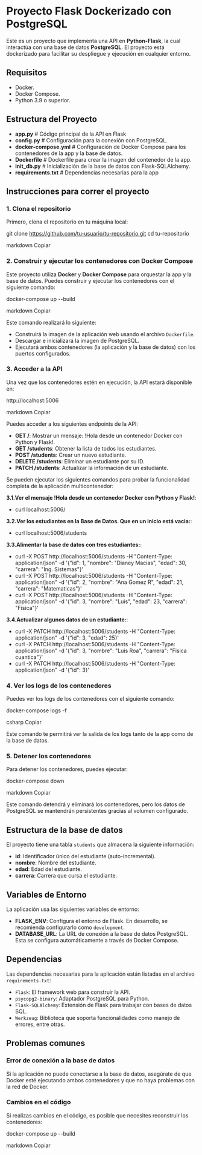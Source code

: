 # Proyecto Flask Dockerizado con PostgreSQL

Este es un proyecto que implementa una API en **Python-Flask**, la cual interactúa con una base de datos **PostgreSQL**. El proyecto está dockerizado para facilitar su despliegue y ejecución en cualquier entorno.

## Requisitos

- Docker.
- Docker Compose.
- Python 3.9 o superior.

## Estructura del Proyecto

- **app.py**               # Código principal de la API en Flask
- **config.py**            # Configuración para la conexión con PostgreSQL.
- **docker-compose.yml**   # Configuración de Docker Compose para los contenedores de la app y la base de datos.
- **Dockerfile**           # Dockerfile para crear la imagen del contenedor de la app.
- **init_db.py**           # Inicialización de la base de datos con Flask-SQLAlchemy.
- **requirements.txt**     # Dependencias necesarias para la app

## Instrucciones para correr el proyecto

### 1. Clona el repositorio

Primero, clona el repositorio en tu máquina local:

git clone https://github.com/tu-usuario/tu-repositorio.git cd tu-repositorio

markdown
Copiar

### 2. Construir y ejecutar los contenedores con Docker Compose

Este proyecto utiliza **Docker** y **Docker Compose** para orquestar la app y la base de datos. Puedes construir y ejecutar los contenedores con el siguiente comando:

docker-compose up --build

markdown
Copiar

Este comando realizará lo siguiente:

- Construirá la imagen de la aplicación web usando el archivo `Dockerfile`.
- Descargar e inicializará la imagen de PostgreSQL.
- Ejecutará ambos contenedores (la aplicación y la base de datos) con los puertos configurados.

### 3. Acceder a la API

Una vez que los contenedores estén en ejecución, la API estará disponible en:

http://localhost:5006

markdown
Copiar

Puedes acceder a los siguientes endpoints de la API:

- **GET /**: Mostrar un mensaje: !Hola desde un contenedor Docker con Python y Flask!.
- **GET /students**: Obtener la lista de todos los estudiantes.
- **POST /students**: Crear un nuevo estudiante.
- **DELETE /students**: Eliminar un estudiante por su ID.
- **PATCH /students**: Actualizar la información de un estudiante.

Se pueden ejecutar los siguientes comandos para probar la funcionalidad completa de la aplicación multicontenedor: 

**3.1.Ver el mensaje !Hola desde un contenedor Docker con Python y Flask!**:
- curl localhost:5006/
  
**3.2.Ver los estudiantes en la Base de Datos. Que en un inicio está vacia:**:
- curl localhost:5006/students
  
**3.3.Alimentar la base de datos con tres estudiantes:**:
- curl -X POST http://localhost:5006/students -H "Content-Type: application/json" -d '{"id": 1, "nombre": "Dianey Macias", "edad": 30, "carrera": "Ing. Sistemas"}'
- curl -X POST http://localhost:5006/students -H "Content-Type: application/json" -d '{"id": 2, "nombre": "Ana Gomez R", "edad": 21, "carrera": "Matematicas"}'
- curl -X POST http://localhost:5006/students -H "Content-Type: application/json" -d '{"id": 3, "nombre": "Luis", "edad": 23, "carrera": "Fisica"}'
  
**3.4.Actualizar algunos datos de un estudiante:**:
- curl -X PATCH http://localhost:5006/students -H "Content-Type: application/json" -d '{"id": 3, "edad": 25}'
- curl -X PATCH http://localhost:5006/students -H "Content-Type: application/json" -d '{"id": 3, "nombre": "Luis Roa", "carrera": "Fisica cuantica"}'
- curl -X PATCH http://localhost:5006/students -H "Content-Type: application/json" -d '{"id": 3}'

### 4. Ver los logs de los contenedores

Puedes ver los logs de los contenedores con el siguiente comando:

docker-compose logs -f

csharp
Copiar

Este comando te permitirá ver la salida de los logs tanto de la app como de la base de datos.

### 5. Detener los contenedores

Para detener los contenedores, puedes ejecutar:

docker-compose down

markdown
Copiar

Este comando detendrá y eliminará los contenedores, pero los datos de PostgreSQL se mantendrán persistentes gracias al volumen configurado.

## Estructura de la base de datos

El proyecto tiene una tabla `students` que almacena la siguiente información:

- **id**: Identificador único del estudiante (auto-incremental).
- **nombre**: Nombre del estudiante.
- **edad**: Edad del estudiante.
- **carrera**: Carrera que cursa el estudiante.

## Variables de Entorno

La aplicación usa las siguientes variables de entorno:

- **FLASK_ENV**: Configura el entorno de Flask. En desarrollo, se recomienda configurarlo como `development`.
- **DATABASE_URL**: La URL de conexión a la base de datos PostgreSQL. Esta se configura automáticamente a través de Docker Compose.

## Dependencias

Las dependencias necesarias para la aplicación están listadas en el archivo `requirements.txt`:

- `Flask`: El framework web para construir la API.
- `psycopg2-binary`: Adaptador PostgreSQL para Python.
- `Flask-SQLAlchemy`: Extensión de Flask para trabajar con bases de datos SQL.
- `Werkzeug`: Biblioteca que soporta funcionalidades como manejo de errores, entre otras.

## Problemas comunes

### Error de conexión a la base de datos

Si la aplicación no puede conectarse a la base de datos, asegúrate de que Docker esté ejecutando ambos contenedores y que no haya problemas con la red de Docker.

### Cambios en el código

Si realizas cambios en el código, es posible que necesites reconstruir los contenedores:

docker-compose up --build

markdown
Copiar
